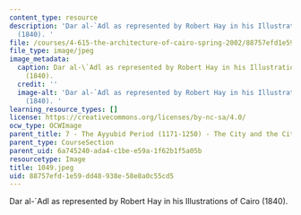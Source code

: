```yaml
---
content_type: resource
description: 'Dar al-`Adl as represented by Robert Hay in his Illustrations of Cairo
  (1840). '
file: /courses/4-615-the-architecture-of-cairo-spring-2002/88757efd1e59dd48938e58e8a0c55cd5_1049.jpeg
file_type: image/jpeg
image_metadata:
  caption: Dar al-\`Adl as represented by Robert Hay in his Illustrations of Cairo
    (1840).
  credit: ''
  image-alt: 'Dar al-`Adl as represented by Robert Hay in his Illustrations of Cairo
    (1840). '
learning_resource_types: []
license: https://creativecommons.org/licenses/by-nc-sa/4.0/
ocw_type: OCWImage
parent_title: 7 - The Ayyubid Period (1171-1250) - The City and the Citadel
parent_type: CourseSection
parent_uid: 6a745240-ada4-c1be-e59a-1f62b1f5a05b
resourcetype: Image
title: 1049.jpeg
uid: 88757efd-1e59-dd48-938e-58e8a0c55cd5
---
```

Dar al-`Adl as represented by Robert Hay in his Illustrations of Cairo (1840). 